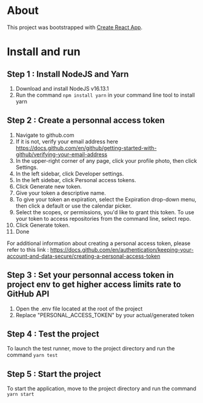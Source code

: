 # About

This project was bootstrapped with [Create React App](https://github.com/facebook/create-react-app).

# Install and run 

## Step 1 : Install NodeJS and Yarn 

1. Download and install NodeJS v16.13.1
2. Run the command `npm install yarn` in your command line tool to install yarn


## Step 2 : Create a personnal access token

1. Navigate to github.com
2. If it is not, verify your email address here https://docs.github.com/en/github/getting-started-with-github/verifying-your-email-address 
3. In the upper-right corner of any page, click your profile photo, then click Settings.
4. In the left sidebar, click  Developer settings.
5. In the left sidebar, click Personal access tokens.
6. Click Generate new token.
7. Give your token a descriptive name.
8. To give your token an expiration, select the Expiration drop-down menu, then click a default or use the calendar picker.
9. Select the scopes, or permissions, you'd like to grant this token. To use your token to access repositories from the command line, select repo.
10. Click Generate token.
11. Done

For additional information about creating a personal access token, please refer to this link : https://docs.github.com/en/authentication/keeping-your-account-and-data-secure/creating-a-personal-access-token


## Step 3 : Set your personnal access token in project env to get higher access limits rate to GitHub API

1. Open the .env file located at the root of the project
2. Replace "PERSONAL_ACCESS_TOKEN" by your actual/generated token


## Step 4 : Test the project

To launch the test runner, move to the project directory and run the command `yarn test` 


## Step 5 : Start the project

To start the application, move to the project directory and run the command `yarn start`


